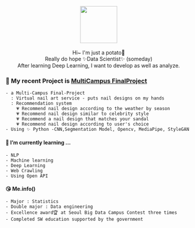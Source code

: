 <div align="center">
  <img src=https://user-images.githubusercontent.com/55777595/159695744-a0afe736-67f9-40bd-b20c-fe27dd28a5ff.gif width="100" height="100"/>
  <br><br>
  Hi~ I'm just a potato🥔 <br>
  Really do hope ✨Data Scientist✨ (someday) <br>
  After learning Deep Learning, I want to develop as well as analyze.
</div>

### 🔭 My recent Project is [MultiCampus FinalProject](https://github.com/berrymix13/Multi_FinalProject)
    - a Multi-Campus Final-Project
      : Virtual nail art service - puts nail designs on my hands
      : Recommendation system
        💗 Recommend nail design according to the weather by season
        💗 Recommend nail design similar to celebrity style
        💗 Recommend a nail design that matches your sandal
        💗 Recommend nail design according to user's choice
    - Using ✨ Python -CNN,Segmentation Model, Opencv, MediaPipe, StyleGAN

  #### 🌱 I’m currently learning ...
    - NLP
    - Machine learning
    - Deep Learning
    - Web Crawling
    - Using Open API

  #### 😘 Me.info()
    - Major : Statistics
    - Double major : Data engineering
    - Excellence award🏆 at Seoul Big Data Campus Contest three times
    - Completed SW education supported by the government




<!--
**berrymix13/berrymix13** is a ✨ _special_ ✨ repository because its `README.md` (this file) appears on your GitHub profile.

Here are some ideas to get you started:

- 🔭 I’m currently working on ...
- 🌱 I’m currently learning ...
- 👯 I’m looking to collaborate on ...
- 🤔 I’m looking for help with ...
- 💬 Ask me about ...
- 📫 How to reach me: ...
- 😄 Pronouns: ...
- ⚡ Fun fact: ...
-->
